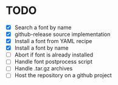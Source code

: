 # TODO

- [x] Search a font by name
- [X] github-release source implementation
- [X] Install a font from YAML recipe
- [X] Install a font by name
- [ ] Abort if font is already installed
- [ ] Handle font postprocess script
- [ ] Handle .tar.gz archives
- [ ] Host the repository on a github project
